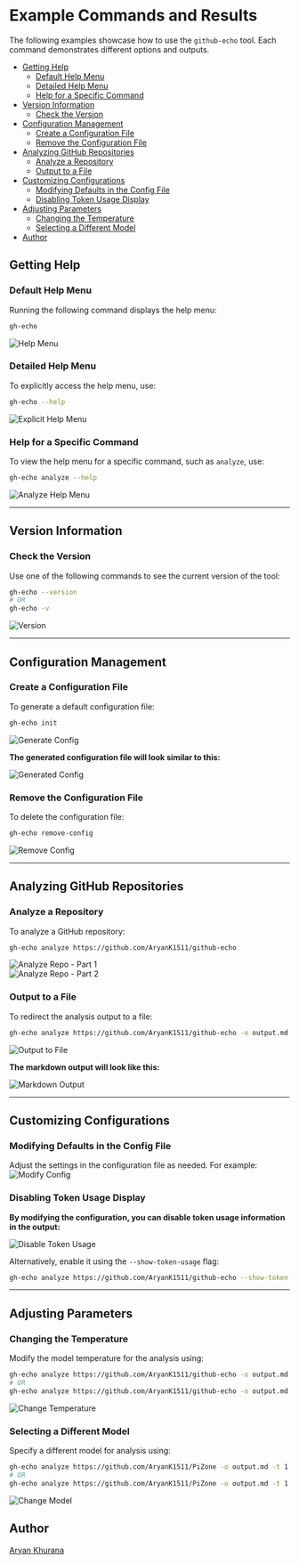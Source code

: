 # Example Commands and Results

The following examples showcase how to use the `github-echo` tool. Each command demonstrates different options and outputs.

- [Getting Help](#getting-help)
  - [Default Help Menu](#default-help-menu)
  - [Detailed Help Menu](#detailed-help-menu)
  - [Help for a Specific Command](#help-for-a-specific-command)
- [Version Information](#version-information)
  - [Check the Version](#check-the-version)
- [Configuration Management](#configuration-management)
  - [Create a Configuration File](#create-a-configuration-file)
  - [Remove the Configuration File](#remove-the-configuration-file)
- [Analyzing GitHub Repositories](#analyzing-github-repositories)
  - [Analyze a Repository](#analyze-a-repository)
  - [Output to a File](#output-to-a-file)
- [Customizing Configurations](#customizing-configurations)
  - [Modifying Defaults in the Config File](#modifying-defaults-in-the-config-file)
  - [Disabling Token Usage Display](#disabling-token-usage-display)
- [Adjusting Parameters](#adjusting-parameters)
  - [Changing the Temperature](#changing-the-temperature)
  - [Selecting a Different Model](#selecting-a-different-model)
- [Author](#author)

## Getting Help

### Default Help Menu

Running the following command displays the help menu:

```bash
gh-echo
```

![Help Menu](./assets/images/001.png)

### Detailed Help Menu

To explicitly access the help menu, use:

```bash
gh-echo --help
```

![Explicit Help Menu](./assets/images/002.png)

### Help for a Specific Command

To view the help menu for a specific command, such as `analyze`, use:

```bash
gh-echo analyze --help
```

![Analyze Help Menu](./assets/images/003.png)

---

## Version Information

### Check the Version

Use one of the following commands to see the current version of the tool:

```bash
gh-echo --version
# OR
gh-echo -v
```

![Version](./assets/images/004.png)

---

## Configuration Management

### Create a Configuration File

To generate a default configuration file:

```bash
gh-echo init
```

![Generate Config](./assets/images/005.png)

**The generated configuration file will look similar to this:**

![Generated Config](./assets/images/006.png)

### Remove the Configuration File

To delete the configuration file:

```bash
gh-echo remove-config
```

![Remove Config](./assets/images/007.png)

---

## Analyzing GitHub Repositories

### Analyze a Repository

To analyze a GitHub repository:

```bash
gh-echo analyze https://github.com/AryanK1511/github-echo
```

![Analyze Repo - Part 1](./assets/images/008.png)  
![Analyze Repo - Part 2](./assets/images/009.png)

### Output to a File

To redirect the analysis output to a file:

```bash
gh-echo analyze https://github.com/AryanK1511/github-echo -o output.md
```

![Output to File](./assets/images/010.png)

**The markdown output will look like this:**

![Markdown Output](./assets/images/011.png)

---

## Customizing Configurations

### Modifying Defaults in the Config File

Adjust the settings in the configuration file as needed. For example:  
![Modify Config](./assets/images/012.png)

### Disabling Token Usage Display

**By modifying the configuration, you can disable token usage information in the output:**

![Disable Token Usage](./assets/images/013.png)

Alternatively, enable it using the `--show-token-usage` flag:

```bash
gh-echo analyze https://github.com/AryanK1511/github-echo --show-token-usage
```

---

## Adjusting Parameters

### Changing the Temperature

Modify the model temperature for the analysis using:

```bash
gh-echo analyze https://github.com/AryanK1511/github-echo -o output.md -t 1
# OR
gh-echo analyze https://github.com/AryanK1511/github-echo -o output.md --model-temperature 1
```

![Change Temperature](./assets/images/014.png)

### Selecting a Different Model

Specify a different model for analysis using:

```bash
gh-echo analyze https://github.com/AryanK1511/PiZone -o output.md -t 1 -m groq
# OR
gh-echo analyze https://github.com/AryanK1511/PiZone -o output.md -t 1 --model groq
```

![Change Model](./assets/images/015.png)

## Author

[Aryan Khurana](github.com/AryanK1511)
